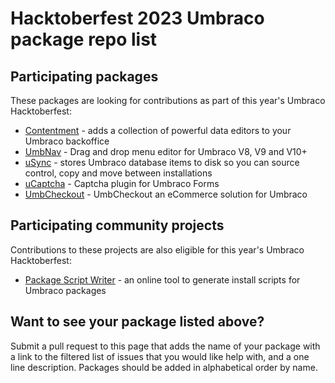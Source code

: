 # Hacktoberfest 2023 Umbraco package repo list

## Participating packages

These packages are looking for contributions as part of this year's Umbraco Hacktoberfest:

- [Contentment](https://github.com/leekelleher/umbraco-contentment/issues?q=is%3Aissue+is%3Aopen+label%3A%22help+wanted%22) - adds a collection of powerful data editors to your Umbraco backoffice
- [UmbNav](https://github.com/AaronSadlerUK/Our.Umbraco.UmbNav/issues) - Drag and drop menu editor for Umbraco V8, V9 and V10+
- [uSync](https://github.com/KevinJump/uSync/issues?q=is%3Aissue+is%3Aopen+label%3A%22help+wanted%22) - stores Umbraco database items to disk so you can source control, copy and move between installations
- [uCaptcha](https://github.com/UmbHost/Our.Umbraco.Forms.uCaptcha/issues) - Captcha plugin for Umbraco Forms
- [UmbCheckout](https://github.com/UmbHost/UmbCheckout/issues) - UmbCheckout an eCommerce solution for Umbraco

## Participating community projects

Contributions to these projects are also eligible for this year's Umbraco Hacktoberfest:

- [Package Script Writer](https://github.com/prjseal/Package-Script-Writer) - an online tool to generate install scripts for Umbraco packages

## Want to see your package listed above?

Submit a pull request to this page that adds the name of your package with a link to the filtered list of issues that you would like help with, and a one line description. Packages should be added in alphabetical order by name.
